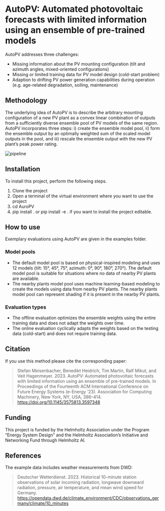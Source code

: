 # AutoPV: Automated photovoltaic forecasts with limited information using an ensemble of pre-trained models
AutoPV addresses three challenges:
- Missing information about the PV mounting configuration (tilt and azimuth angles, mixed-oriented configurations)
- Missing or limited training data for PV model design (cold-start problem)
- Adaption to drifting PV power generation capabilities during operation (e.g. age-related degradation, soiling, maintenance)

## Methodology

The underlying idea of AutoPV is to describe the arbitrary mounting configuration of a new PV plant as a convex linear combination of outputs from a sufficiently diverse ensemble pool of PV models of the same region. AutoPV incorporates three steps: i) create the ensemble model pool, ii) form the ensemble output by an optimally weighted sum of the scaled model outputs in the pool, and iii) rescale the ensemble output with the new PV plant’s peak power rating.

![pipeline](https://github.com/SMEISEN/AutoPV/assets/33990691/56363d4b-5418-427b-b723-bf14255804ce)


## Installation

To install this project, perform the following steps.
1) Clone the project
2) Open a terminal of the virtual environment where you want to use the project
3) cd AuroPV
4) pip install . or pip install -e . if you want to install the project editable.

## How to use

Exemplary evaluations using AutoPV are given in the examples folder.

### Model pools
- The default model pool is based on physical-inspired modeling and uses 12 models (tilt: 15°, 45°, 75°, azimuth: 0°, 90°, 180°, 270°). The default model pool is suitable for situations where no data of nearby PV plants are available.
- The nearby plants model pool uses machine learning-based modeling to create the models using data from nearby PV plants. The nearby plants model pool can represent shading if it is present in the nearby PV plants.

### Evaluation types
- The offline evaluation optimizes the ensemble weights using the entire training data and does not adapt the weights over time.
- The online evaluation cyclically adapts the weights based on the testing data (cold-start) and does not require training data.

## Citation

If you use this method please cite the corresponding paper:
> Stefan Meisenbacher, Benedikt Heidrich, Tim Martin, Ralf Mikut, and Veit Hagenmeyer. 2023. AutoPV: Automated photovoltaic forecasts with limited information using an ensemble of pre-trained models. In Proceedings of the Fourteenth ACM International Conference on Future Energy Systems (e-Energy ’23). Association for Computing Machinery, New York, NY, USA, 386–414. https://doi.org/10.1145/3575813.3597348

## Funding
This project is funded by the Helmholtz Association under the Program “Energy System Design” and the Helmholtz Association’s Initiative and Networking Fund through Helmholtz AI.

## References

The example data includes weather measurements from DWD:
> Deutscher Wetterdienst. 2023. Historical 10-minute station observations of solar incoming radiation, longwave downward radiation, pressure, air temperature, and mean wind speed for Germany. https://opendata.dwd.de/climate_environment/CDC/observations_germany/climate/10_minutes
